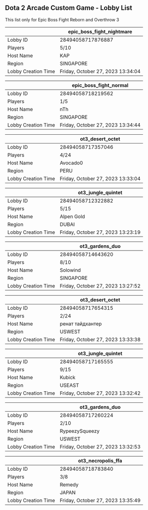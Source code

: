 ## Dota 2 Arcade Custom Game - Lobby List

This list only for Epic Boss Fight Reborn and Overthrow 3

|  | epic_boss_fight_nightmare |
| ------ | ------ |
| Lobby ID | 28494058717876887 |
| Players | 5/10 |
| Host Name | KAP |
| Region | SINGAPORE |
| Lobby Creation Time | Friday, October 27, 2023 13:34:04 |


|  | epic_boss_fight_normal |
| ------ | ------ |
| Lobby ID | 28494058718219562 |
| Players | 1/5 |
| Host Name | nTh |
| Region | SINGAPORE |
| Lobby Creation Time | Friday, October 27, 2023 13:34:44 |


|  | ot3_desert_octet |
| ------ | ------ |
| Lobby ID | 28494058717357046 |
| Players | 4/24 |
| Host Name | Avocado0 |
| Region | PERU |
| Lobby Creation Time | Friday, October 27, 2023 13:33:04 |


|  | ot3_jungle_quintet |
| ------ | ------ |
| Lobby ID | 28494058712322882 |
| Players | 5/15 |
| Host Name | Alpen Gold |
| Region | DUBAI |
| Lobby Creation Time | Friday, October 27, 2023 13:23:19 |


|  | ot3_gardens_duo |
| ------ | ------ |
| Lobby ID | 28494058714643620 |
| Players | 8/10 |
| Host Name | Solowind |
| Region | SINGAPORE |
| Lobby Creation Time | Friday, October 27, 2023 13:27:52 |


|  | ot3_desert_octet |
| ------ | ------ |
| Lobby ID | 28494058717654315 |
| Players | 2/24 |
| Host Name | ренат тайдхантер |
| Region | USWEST |
| Lobby Creation Time | Friday, October 27, 2023 13:33:38 |


|  | ot3_jungle_quintet |
| ------ | ------ |
| Lobby ID | 28494058717165555 |
| Players | 9/15 |
| Host Name | Kubick |
| Region | USEAST |
| Lobby Creation Time | Friday, October 27, 2023 13:32:42 |


|  | ot3_gardens_duo |
| ------ | ------ |
| Lobby ID | 28494058717260224 |
| Players | 2/10 |
| Host Name | RypeezySqueezy |
| Region | USWEST |
| Lobby Creation Time | Friday, October 27, 2023 13:32:53 |


|  | ot3_necropolis_ffa |
| ------ | ------ |
| Lobby ID | 28494058718783840 |
| Players | 3/8 |
| Host Name | Remedy |
| Region | JAPAN |
| Lobby Creation Time | Friday, October 27, 2023 13:35:49 |


